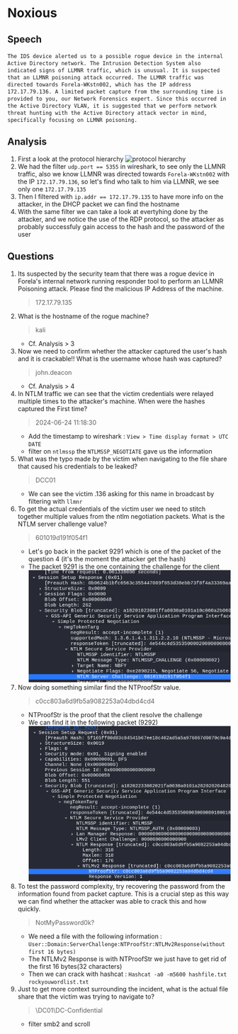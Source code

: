 # Noxious

## Speech
```
The IDS device alerted us to a possible rogue device in the internal Active Directory network. The Intrusion Detection System also indicated signs of LLMNR traffic, which is unusual. It is suspected that an LLMNR poisoning attack occurred. The LLMNR traffic was directed towards Forela-WKstn002, which has the IP address 172.17.79.136. A limited packet capture from the surrounding time is provided to you, our Network Forensics expert. Since this occurred in the Active Directory VLAN, it is suggested that we perform network threat hunting with the Active Directory attack vector in mind, specifically focusing on LLMNR poisoning.
```

## Analysis
1. First a look at the protocol hierarchy
![protocol hierarchy](../../img/noxious/)
2. We had the filter `udp.port == 5355` in wireshark, to see only the LLMNR traffic, also we know LLMNR was directed towards `Forela-WKstn002` with the IP `172.17.79.136`, so let's find who talk to him via LLMNR, we see only one `172.17.79.135`
3. Then I filtered with `ip.addr == 172.17.79.135` to have more info on the attacker, in the DHCP packet we can find the hostname
4. With the same filter we can take a look at evertyhing done by the attacker, and we notice the use of the RDP protocol, so the attacker as probably successfuly gain access to the hash and the password of the user

## Questions
1. Its suspected by the security team that there was a rogue device in Forela's internal network running responder tool to perform an LLMNR Poisoning attack. Please find the malicious IP Address of the machine.
    > 172.17.79.135
2. What is the hostname of the rogue machine?
    > kali
    - Cf. Analysis > 3
3. Now we need to confirm whether the attacker captured the user's hash and it is crackable!! What is the username whose hash was captured?
    > john.deacon
    - Cf. Analysis > 4
4. In NTLM traffic we can see that the victim credentials were relayed multiple times to the attacker's machine. When were the hashes captured the First time?
    > 2024-06-24 11:18:30
    - Add the timestamp to wireshark : `View > Time display format > UTC DATE`
    - filter on `ntlmssp` the `NTLMSSP_NEGOTIATE` gave us the information
5. What was the typo made by the victim when navigating to the file share that caused his credentials to be leaked?
    > DCC01
    - We can see the victim .136 asking for this name in broadcast by filtering with `llmnr`
6. To get the actual credentials of the victim user we need to stitch together multiple values from the ntlm negotiation packets. What is the NTLM server challenge value?
    > 601019d191f054f1
    - Let's go back in the packet 9291 which is one of the packet of the question 4 (it's the moment the attacker get the hash)
    - The packet 9291 is the one containing the challenge for the client
    ![NTLM challenge](../../img/noxious/01_challenge.png)
7. Now doing something similar find the NTProofStr value.
    > c0cc803a6d9fb5a9082253a04dbd4cd4
    - NTProofStr is the proof that the client resolve the challenge
    - We can find it in the following packet (9292)
    ![ntproofstr](../../img/noxious/02_ntproofstr.png)
8. To test the password complexity, try recovering the password from the information found from packet capture. This is a crucial step as this way we can find whether the attacker was able to crack this and how quickly.
    > NotMyPassword0k?
    - We need a file with the following information : `User::Domain:ServerChallenge:NTProofStr:NTLMv2Response(without first 16 bytes)`
    - The NTLMv2 Response is with NTProofStr we just have to get rid of the first 16 bytes(32 characters)
    - Then we can crack with hashcat : `Hashcat -a0 -m5600 hashfile.txt rockyouwordlist.txt`
9. Just to get more context surrounding the incident, what is the actual file share that the victim was trying to navigate to?
    > \\DC01\DC-Confidential
    - filter smb2 and scroll